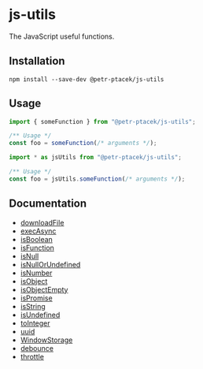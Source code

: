 # js-utils

The JavaScript useful functions.

## Installation
`npm install --save-dev @petr-ptacek/js-utils`

## Usage
```javascript
import { someFunction } from "@petr-ptacek/js-utils";

/** Usage */
const foo = someFunction(/* arguments */);
```

```javascript
import * as jsUtils from "@petr-ptacek/js-utils";

/** Usage */
const foo = jsUtils.someFunction(/* arguments */);
```

## Documentation

- [downloadFile](./docs/utils/downloadFile.md)
- [execAsync](./docs/utils/execAsync.md)
- [isBoolean](./docs/utils/isBoolean.md)
- [isFunction](./docs/utils/isFunction.md)
- [isNull](./docs/utils/isNull.md)
- [isNullOrUndefined](./docs/utils/isNullOrUndefined.md)
- [isNumber](./docs/utils/isNumber.md)
- [isObject](./docs/utils/isObject.md)
- [isObjectEmpty](./docs/utils/isObjectEmpty.md)
- [isPromise](./docs/utils/isPromise.md)
- [isString](./docs/utils/isString.md)
- [isUndefined](./docs/utils/isUndefined.md)
- [toInteger](./docs/utils/toInteger.md)
- [uuid](./docs/utils/uuid.md)
- [WindowStorage](./docs/utils/WindowStorage.md)
- [debounce](./docs/utils/debounce.md)
- [throttle](./docs/utils/throttle.md)